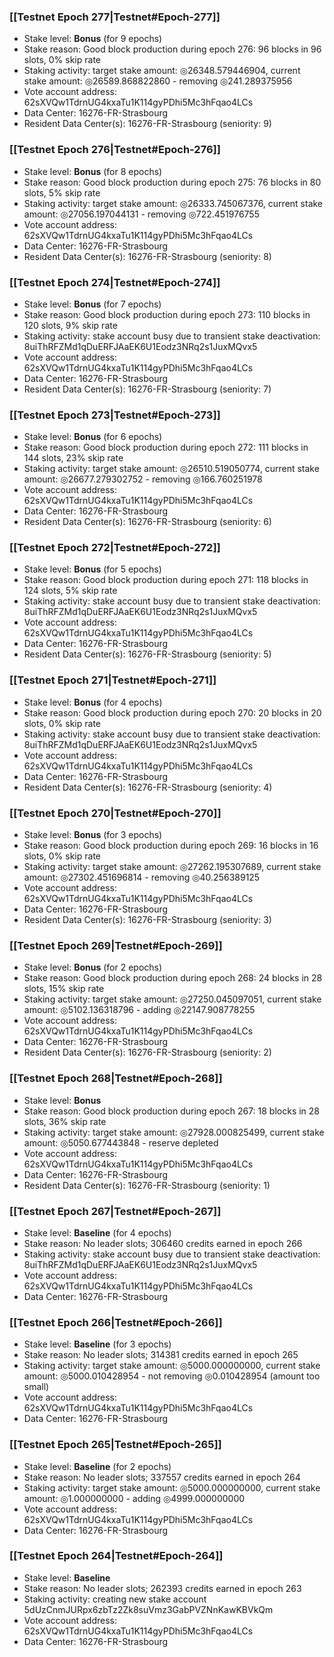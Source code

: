 ### [[Testnet Epoch 277|Testnet#Epoch-277]]
* Stake level: **Bonus** (for 9 epochs)
* Stake reason: Good block production during epoch 276: 96 blocks in 96 slots, 0% skip rate
* Staking activity: target stake amount: ◎26348.579446904, current stake amount: ◎26589.868822860 - removing ◎241.289375956
* Vote account address: 62sXVQw1TdrnUG4kxaTu1K114gyPDhi5Mc3hFqao4LCs
* Data Center: 16276-FR-Strasbourg
* Resident Data Center(s): 16276-FR-Strasbourg (seniority: 9)
### [[Testnet Epoch 276|Testnet#Epoch-276]]
* Stake level: **Bonus** (for 8 epochs)
* Stake reason: Good block production during epoch 275: 76 blocks in 80 slots, 5% skip rate
* Staking activity: target stake amount: ◎26333.745067376, current stake amount: ◎27056.197044131 - removing ◎722.451976755
* Vote account address: 62sXVQw1TdrnUG4kxaTu1K114gyPDhi5Mc3hFqao4LCs
* Data Center: 16276-FR-Strasbourg
* Resident Data Center(s): 16276-FR-Strasbourg (seniority: 8)
### [[Testnet Epoch 274|Testnet#Epoch-274]]
* Stake level: **Bonus** (for 7 epochs)
* Stake reason: Good block production during epoch 273: 110 blocks in 120 slots, 9% skip rate
* Staking activity: stake account busy due to transient stake deactivation: 8uiThRFZMd1qDuERFJAaEK6U1Eodz3NRq2s1JuxMQvx5
* Vote account address: 62sXVQw1TdrnUG4kxaTu1K114gyPDhi5Mc3hFqao4LCs
* Data Center: 16276-FR-Strasbourg
* Resident Data Center(s): 16276-FR-Strasbourg (seniority: 7)
### [[Testnet Epoch 273|Testnet#Epoch-273]]
* Stake level: **Bonus** (for 6 epochs)
* Stake reason: Good block production during epoch 272: 111 blocks in 144 slots, 23% skip rate
* Staking activity: target stake amount: ◎26510.519050774, current stake amount: ◎26677.279302752 - removing ◎166.760251978
* Vote account address: 62sXVQw1TdrnUG4kxaTu1K114gyPDhi5Mc3hFqao4LCs
* Data Center: 16276-FR-Strasbourg
* Resident Data Center(s): 16276-FR-Strasbourg (seniority: 6)
### [[Testnet Epoch 272|Testnet#Epoch-272]]
* Stake level: **Bonus** (for 5 epochs)
* Stake reason: Good block production during epoch 271: 118 blocks in 124 slots, 5% skip rate
* Staking activity: stake account busy due to transient stake deactivation: 8uiThRFZMd1qDuERFJAaEK6U1Eodz3NRq2s1JuxMQvx5
* Vote account address: 62sXVQw1TdrnUG4kxaTu1K114gyPDhi5Mc3hFqao4LCs
* Data Center: 16276-FR-Strasbourg
* Resident Data Center(s): 16276-FR-Strasbourg (seniority: 5)
### [[Testnet Epoch 271|Testnet#Epoch-271]]
* Stake level: **Bonus** (for 4 epochs)
* Stake reason: Good block production during epoch 270: 20 blocks in 20 slots, 0% skip rate
* Staking activity: stake account busy due to transient stake deactivation: 8uiThRFZMd1qDuERFJAaEK6U1Eodz3NRq2s1JuxMQvx5
* Vote account address: 62sXVQw1TdrnUG4kxaTu1K114gyPDhi5Mc3hFqao4LCs
* Data Center: 16276-FR-Strasbourg
* Resident Data Center(s): 16276-FR-Strasbourg (seniority: 4)
### [[Testnet Epoch 270|Testnet#Epoch-270]]
* Stake level: **Bonus** (for 3 epochs)
* Stake reason: Good block production during epoch 269: 16 blocks in 16 slots, 0% skip rate
* Staking activity: target stake amount: ◎27262.195307689, current stake amount: ◎27302.451696814 - removing ◎40.256389125
* Vote account address: 62sXVQw1TdrnUG4kxaTu1K114gyPDhi5Mc3hFqao4LCs
* Data Center: 16276-FR-Strasbourg
* Resident Data Center(s): 16276-FR-Strasbourg (seniority: 3)
### [[Testnet Epoch 269|Testnet#Epoch-269]]
* Stake level: **Bonus** (for 2 epochs)
* Stake reason: Good block production during epoch 268: 24 blocks in 28 slots, 15% skip rate
* Staking activity: target stake amount: ◎27250.045097051, current stake amount: ◎5102.136318796 - adding ◎22147.908778255
* Vote account address: 62sXVQw1TdrnUG4kxaTu1K114gyPDhi5Mc3hFqao4LCs
* Data Center: 16276-FR-Strasbourg
* Resident Data Center(s): 16276-FR-Strasbourg (seniority: 2)
### [[Testnet Epoch 268|Testnet#Epoch-268]]
* Stake level: **Bonus**
* Stake reason: Good block production during epoch 267: 18 blocks in 28 slots, 36% skip rate
* Staking activity: target stake amount: ◎27928.000825499, current stake amount: ◎5050.677443848 - reserve depleted
* Vote account address: 62sXVQw1TdrnUG4kxaTu1K114gyPDhi5Mc3hFqao4LCs
* Data Center: 16276-FR-Strasbourg
* Resident Data Center(s): 16276-FR-Strasbourg (seniority: 1)
### [[Testnet Epoch 267|Testnet#Epoch-267]]
* Stake level: **Baseline** (for 4 epochs)
* Stake reason: No leader slots; 306460 credits earned in epoch 266
* Staking activity: stake account busy due to transient stake deactivation: 8uiThRFZMd1qDuERFJAaEK6U1Eodz3NRq2s1JuxMQvx5
* Vote account address: 62sXVQw1TdrnUG4kxaTu1K114gyPDhi5Mc3hFqao4LCs
* Data Center: 16276-FR-Strasbourg
### [[Testnet Epoch 266|Testnet#Epoch-266]]
* Stake level: **Baseline** (for 3 epochs)
* Stake reason: No leader slots; 314381 credits earned in epoch 265
* Staking activity: target stake amount: ◎5000.000000000, current stake amount: ◎5000.010428954 - not removing ◎0.010428954 (amount too small)
* Vote account address: 62sXVQw1TdrnUG4kxaTu1K114gyPDhi5Mc3hFqao4LCs
* Data Center: 16276-FR-Strasbourg
### [[Testnet Epoch 265|Testnet#Epoch-265]]
* Stake level: **Baseline** (for 2 epochs)
* Stake reason: No leader slots; 337557 credits earned in epoch 264
* Staking activity: target stake amount: ◎5000.000000000, current stake amount: ◎1.000000000 - adding ◎4999.000000000
* Vote account address: 62sXVQw1TdrnUG4kxaTu1K114gyPDhi5Mc3hFqao4LCs
* Data Center: 16276-FR-Strasbourg
### [[Testnet Epoch 264|Testnet#Epoch-264]]
* Stake level: **Baseline**
* Stake reason: No leader slots; 262393 credits earned in epoch 263
* Staking activity: creating new stake account 5dUzCnmJURpx6zbTz2Zk8suVmz3GabPVZNnKawKBVkQm
* Vote account address: 62sXVQw1TdrnUG4kxaTu1K114gyPDhi5Mc3hFqao4LCs
* Data Center: 16276-FR-Strasbourg